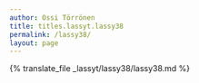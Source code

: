 ```yaml
---
author: Ossi Törrönen
title: titles.lassyt.lassy38
permalink: /lassy38/
layout: page
---
```

{% translate_file _lassyt/lassy38/lassy38.md %}